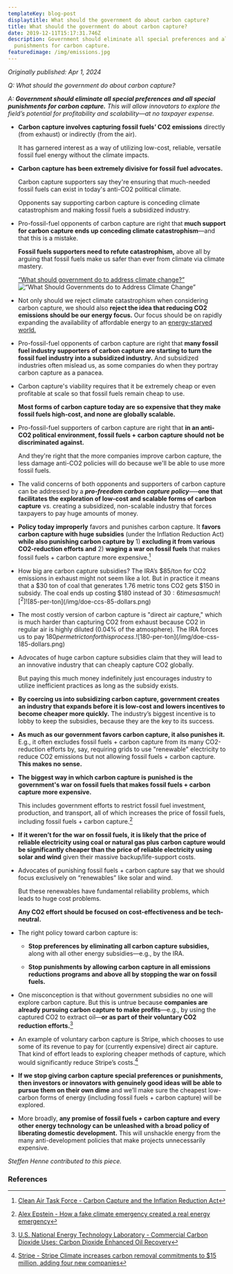 ```yaml
---
templateKey: blog-post
displaytitle: What should the government do about carbon capture?
title: What should the government do about carbon capture?
date: 2019-12-11T15:17:31.746Z
description: Government should eliminate all special preferences and all special
  punishments for carbon capture.
featuredimage: /img/emissions.jpg
---
```

_Originally published: Apr 1, 2024_

_Q: What should the government do about carbon capture?_

_A:_ ***Government should eliminate all special preferences and all special punishments for carbon capture.*** _This will allow innovators to explore the field’s potential for profitability and scalability—at no taxpayer expense._

- **Carbon capture involves capturing fossil fuels’ CO2 emissions** directly (from exhaust) or indirectly (from the air).

    It has garnered interest as a way of utilizing low-cost, reliable, versatile fossil fuel energy without the climate impacts.

- **Carbon capture has been extremely divisive for fossil fuel advocates.**

    Carbon capture supporters say they're ensuring that much-needed fossil fuels can exist in today's anti-CO2 political climate.

    Opponents say supporting carbon capture is conceding climate catastrophism and making fossil fuels a subsidized industry.

- Pro-fossil-fuel opponents of carbon capture are right that **much support for carbon capture ends up conceding climate catastrophism**—and that this is a mistake.

    **Fossil fuels supporters need to refute catastrophism,** above all by arguing that fossil fuels make us safer than ever from climate via climate mastery.

    [“What should government do to address climate change?”](https://energytalkingpoints.com/what-should-government-do-to-address-climate-change/)
    ![“What Should Governments do to Address Climate Change”](/img/what-should-governments-do-to-address-climate-change.JPG)

- Not only should we reject climate catastrophism when considering carbon capture, we should also **reject the idea that reducing CO2 emissions should be our energy focus.** Our focus should be on rapidly expanding the availability of affordable energy to an [energy-starved world.](https://twitter.com/AlexEpstein/status/1565007184273891328)

- Pro-fossil-fuel opponents of carbon capture are right that **many fossil fuel industry supporters of carbon capture are starting to turn the fossil fuel industry into a subsidized industry.** And subsidized industries often mislead us, as some companies do when they portray carbon capture as a panacea.

- Carbon capture's viability requires that it be extremely cheap or even profitable at scale so that fossil fuels remain cheap to use.

    **Most forms of carbon capture today are so expensive that they make fossil fuels high-cost, and none are globally scalable.**

- Pro-fossil-fuel supporters of carbon capture are right that **in an anti-CO2 political environment, fossil fuels + carbon capture should not be discriminated against.**

    And they're right that the more companies improve carbon capture, the less damage anti-CO2 policies will do because we'll be able to use more fossil fuels.

- The valid concerns of both opponents and supporters of carbon capture can be addressed by a ***pro-freedom carbon capture policy***—–**one that facilitates the exploration of low-cost and scalable forms of carbon capture** vs. creating a subsidized, non-scalable industry that forces taxpayers to pay huge amounts of money.

- **Policy today improperly** favors and punishes carbon capture. It **favors carbon capture with huge subsidies** (under the Inflation Reduction Act) **while also punishing carbon capture by** 1) **excluding it from various CO2-reduction efforts and** 2) **waging a war on fossil fuels** that makes fossil fuels + carbon capture more expensive.[^1]

- How big are carbon capture subsidies? The IRA’s $85/ton for CO2 emissions in exhaust might not seem like a lot. But in practice it means that a $30 ton of coal that generates 1.76 metric tons CO2 gets $150 in subsidy. The coal ends up costing $180 instead of $30: 6 times as much![^2]
    ![$85-per-ton](/img/doe-ccs-85-dollars.png)

- The most costly version of carbon capture is "direct air capture," which is much harder than capturing CO2 from exhaust because CO2 in regular air is highly diluted (0.04% of the atmosphere). The IRA forces us to pay $180 per metric ton for this process.
    ![$180-per-ton](/img/doe-css-185-dollars.png)

- Advocates of huge carbon capture subsidies claim that they will lead to an innovative industry that can cheaply capture CO2 globally.

    But paying this much money indefinitely just encourages industry to utilize inefficient practices as long as the subsidy exists.

- **By coercing us into subsidizing carbon capture, government creates an industry that expands before it is low-cost and lowers incentives to become cheaper more quickly.** The industry’s biggest incentive is to lobby to keep the subsidies, because they are the key to its success.

- **As much as our government favors carbon capture, it also punishes it.** E.g., it often excludes fossil fuels + carbon capture from its many CO2-reduction efforts by, say, requiring grids to use "renewable" electricity to reduce CO2 emissions but not allowing fossil fuels + carbon capture. **This makes no sense.**

- **The biggest way in which carbon capture is punished is the government's war on fossil fuels that makes fossil fuels + carbon capture more expensive.**

    This includes government efforts to restrict fossil fuel investment, production, and transport, all of which increases the price of fossil fuels, including fossil fuels + carbon capture.[^3]

- **If it weren’t for the war on fossil fuels, it is likely that the price of reliable electricity using coal or natural gas plus carbon capture would be significantly cheaper than the price of reliable electricity using solar and wind** given their massive backup/life-support costs.

- Advocates of punishing fossil fuels + carbon capture say that we should focus exclusively on “renewables” like solar and wind.

    But these renewables have fundamental reliability problems, which leads to huge cost problems.

    **Any CO2 effort should be focused on cost-effectiveness and be tech-neutral.**

- The right policy toward carbon capture is:

    - **Stop preferences by eliminating all carbon capture subsidies,** along with all other energy subsidies—e.g., by the IRA.

    - **Stop punishments by allowing carbon capture in all emissions reductions programs and above all by stopping the war on fossil fuels.**

- One misconception is that without government subsidies no one will explore carbon capture. But this is untrue because **companies are already pursuing carbon capture to make profits**—e.g., by using the captured CO2 to extract oil—**or as part of their voluntary CO2 reduction efforts.**[^4]

- An example of voluntary carbon capture is Stripe, which chooses to use some of its revenue to pay for (currently expensive) direct air capture. That kind of effort leads to exploring cheaper methods of capture, which would significantly reduce Stripe’s costs.[^5]

- **If we stop giving carbon capture special preferences or punishments, then investors or innovators with genuinely good ideas will be able to pursue them on their own dime** and we’ll make sure the cheapest low-carbon forms of energy (including fossil fuels + carbon capture) will be explored.

- More broadly, **any promise of fossil fuels + carbon capture and every other energy technology can be unleashed with a broad policy of liberating domestic development.** This will unshackle energy from the many anti-development policies that make projects unnecessarily expensive.

_Steffen Henne contributed to this piece._

### References

[^1]: [Clean Air Task Force - Carbon Capture and the Inflation Reduction Act](https://www.catf.us/resource/carbon-capture-inflation-reduction-act/)

[^2]: [Time Magazine - The Inflation Reduction Act Includes a Bonanza for the Carbon Capture Industry](https://time.com/6205570/inflation-reduction-act-carbon-capture/)

[^3]: [Alex Epstein - How a fake climate emergency created a real energy emergency](https://alexepstein.substack.com/p/how-a-fake-climate-emergency-created)

[^4]: [U.S. National Energy Technology Laboratory - Commercial Carbon Dioxide Uses: Carbon Dioxide Enhanced Oil Recovery](https://netl.doe.gov/research/coal/energy-systems/gasification/gasifipedia/eor)

[^5]: [Stripe - Stripe Climate increases carbon removal commitments to $15 million, adding four new companies](https://stripe.com/en-de/newsroom/news/fall-21-carbon-removal-purchases)